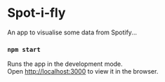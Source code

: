 # Spot-i-fly

An app to visualise some data from Spotify...

### `npm start`

Runs the app in the development mode.\
Open [http://localhost:3000](http://localhost:3000) to view it in the browser.